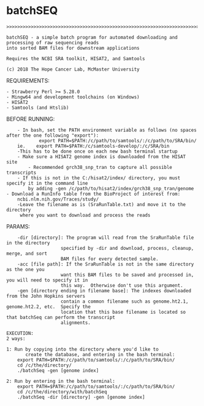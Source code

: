 # batchSEQ
    >>>>>>>>>>>>>>>>>>>>>>>>>>>>>>>>>>>>>>>>>>>>>>>>>>>>>>>>>>>>>>>>>>>>>>>>>>>>>>>>>>>>>>>>>>>>>>>>>>>>>

    batchSEQ - a simple batch program for automated downloading and processing of raw sequencing reads
    into sorted BAM files for downstream applications

    Requires the NCBI SRA toolkit, HISAT2, and Samtools

    (c) 2018 The Hope Cancer Lab, McMaster University

   >>>>>>>>>>>>>>>>>>>>>>>>>>>>>>>>>>>>>>>>>>>>>>>>>>>>>>>>>>>>>>>>>>>>>>>>>>>>>>>>>>>>>>>>>>>>>>>>>>>>>
   
   REQUIREMENTS:
   
   	- Strawberry Perl >= 5.28.0
	- Mingw64 and development toolchains (on Windows)
	- HISAT2
	- Samtools (and Htslib)
   
   BEFORE RUNNING:

        - In bash, set the PATH environment variable as follows (no spaces after the one following "export"):
                export PATH=$PATH:/c/path/to/samtools/:/c/path/to/SRA/bin/
		ie.    export PATH=$PATH:/c/samtools-develop/:/c/SRA/bin
		-This has to be done once on each new bash terminal startup
        - Make sure a HISAT2 genome index is downloaded from the HISAT site
            - Recommended grch38_snp_tran to capture all possible transcripts
        - If this is not in the C:/hisat2/index/ directory, you must specify it in the command line
            by adding -gen /c/path/to/hisat2/index/grch38_snp_tran/genome
	- Download a RunInfo table from the BioProject of interest from:
		ncbi.nlm.nih.gov/Traces/study/
		-Leave the filename as is (SraRunTable.txt) and move it to the directory
		 where you want to download and process the reads

   PARAMS:

        -dir [directory]: The program will read from the SraRunTable file in the directory
                        specified by -dir and download, process, cleanup, merge, and sort
                        BAM files for every detected sample.
        -acc [file path]: If the SraRunTable is not in the same directory as the one you
                        want this BAM files to be saved and processed in, you will need to specify it in
                        this way.  Otherwise don't use this argument.
        -gen [directory ending in filename base]: The indexes downloaded from the John Hopkins servers
                        contain a common filename such as genome.ht2.1, genome.ht2.2, etc.  Specify the
                        location that this base filename is located so that batchSeq can perform the transcript
                        alignments.
                                                                                                        
    EXECUTION:
	2 ways:

	1: Run by copying into the directory where you'd like to
           create the database, and entering in the bash terminal:
		export PATH=$PATH:/c/path/to/samtools/:/c/path/to/SRA/bin/
		cd /c/the/directory/
		./batchSeq -gen [genome index]

	2: Run by entering in the bash terminal:
		export PATH=$PATH:/c/path/to/samtools/:/c/path/to/SRA/bin/
		cd /c/the/directory/with/batchSeq
		./batchSeq -dir [directory] -gen [genome index]
